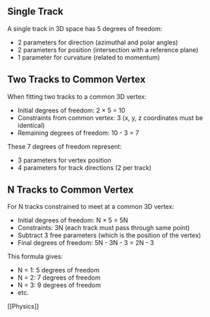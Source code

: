 
## Single Track
A single track in 3D space has 5 degrees of freedom:
- 2 parameters for direction (azimuthal and polar angles)
- 2 parameters for position (intersection with a reference plane)
- 1 parameter for curvature (related to momentum)

## Two Tracks to Common Vertex
When fitting two tracks to a common 3D vertex:
- Initial degrees of freedom: 2 × 5 = 10
- Constraints from common vertex: 3 (x, y, z coordinates must be identical)
- Remaining degrees of freedom: 10 - 3 = 7

These 7 degrees of freedom represent:
- 3 parameters for vertex position
- 4 parameters for track directions (2 per track)

## N Tracks to Common Vertex
For N tracks constrained to meet at a common 3D vertex:
- Initial degrees of freedom: N × 5 = 5N
- Constraints: 3N (each track must pass through same point)
- Subtract 3 free parameters (which is the position of the vertex) 
- Final degrees of freedom: 5N - 3N - 3 = 2N - 3

This formula gives:
- N = 1: 5 degrees of freedom
- N = 2: 7 degrees of freedom
- N = 3: 9 degrees of freedom
- etc.

[[Physics]]

